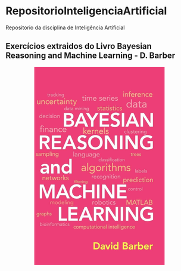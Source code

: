 # RepositorioInteligenciaArtificial
Repositorio da disciplina de Inteligência Artificial
## Exercícios extraidos do Livro Bayesian Reasoning and Machine Learning - D. Barber

<p align="center">
  <img src="bayesian.jpg" width="350" alt="accessibility text">
</p>
